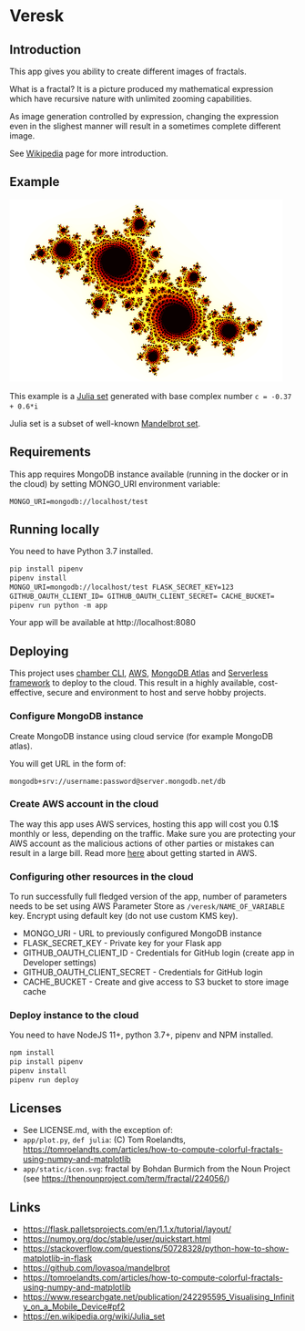 # Veresk

## Introduction

This app gives you ability to create different images of fractals.

What is a fractal? It is a picture produced my mathematical expression which have recursive nature with unlimited zooming capabilities.

As image generation controlled by expression, changing the expression even in the slighest manner will result in a sometimes complete different image.

See [Wikipedia](https://en.wikipedia.org/wiki/Fractal) page for more introduction.

## Example

![](app/static/preview.png)

This example is a [Julia set](https://en.wikipedia.org/wiki/Julia_set) generated with base complex number `c = -0.37 + 0.6*i`

Julia set is a subset of well-known [Mandelbrot set](https://en.wikipedia.org/wiki/Mandelbrot_set).

## Requirements

This app requires MongoDB instance available (running in the docker or in the cloud) by setting MONGO_URI environment variable:

```
MONGO_URI=mongodb://localhost/test
```

## Running locally

You need to have Python 3.7 installed.

```
pip install pipenv
pipenv install
MONGO_URI=mongodb://localhost/test FLASK_SECRET_KEY=123 GITHUB_OAUTH_CLIENT_ID= GITHUB_OAUTH_CLIENT_SECRET= CACHE_BUCKET= pipenv run python -m app
```

Your app will be available at http://localhost:8080

## Deploying

This project uses [chamber CLI](https://github.com/segmentio/chamber), [AWS](https://aws.amazon.com/), [MongoDB Atlas](https://www.mongodb.com/cloud/atlas) and [Serverless framework](https://serverless.com) to deploy to the cloud. This result in a highly available, cost-effective, secure and environment to host and serve hobby projects.

### Configure MongoDB instance

Create MongoDB instance using cloud service (for example MongoDB atlas).

You will get URL in the form of:

```
mongodb+srv://username:password@server.mongodb.net/db
```

### Create AWS account in the cloud

The way this app uses AWS services, hosting this app will cost you 0.1$ monthly or less, depending on the traffic. Make sure you are protecting your AWS account as the malicious actions of other parties or mistakes can result in a large bill. Read more [here](https://medium.com/@ruslanfg/wip-introduction-to-aws-665d4e9af0c2) about getting started in AWS.

### Configuring other resources in the cloud

To run successfully full fledged version of the app, number of parameters needs to be set using AWS Parameter Store as `/veresk/NAME_OF_VARIABLE` key. Encrypt using default key (do not use custom KMS key).

* MONGO_URI - URL to previously configured MongoDB instance
* FLASK_SECRET_KEY - Private key for your Flask app
* GITHUB_OAUTH_CLIENT_ID - Credentials for GitHub login (create app in Developer settings)
* GITHUB_OAUTH_CLIENT_SECRET - Credentials for GitHub login
* CACHE_BUCKET - Create and give access to S3 bucket to store image cache

### Deploy instance to the cloud

You need to have NodeJS 11+, python 3.7+, pipenv and NPM installed.

```
npm install
pip install pipenv
pipenv install
pipenv run deploy
```

## Licenses

- See LICENSE.md, with the exception of:
- `app/plot.py`, `def julia`: (C) Tom Roelandts, https://tomroelandts.com/articles/how-to-compute-colorful-fractals-using-numpy-and-matplotlib
- `app/static/icon.svg`: fractal by Bohdan Burmich from the Noun Project (see https://thenounproject.com/term/fractal/224056/)

## Links

- https://flask.palletsprojects.com/en/1.1.x/tutorial/layout/
- https://numpy.org/doc/stable/user/quickstart.html
- https://stackoverflow.com/questions/50728328/python-how-to-show-matplotlib-in-flask
- https://github.com/lovasoa/mandelbrot
- https://tomroelandts.com/articles/how-to-compute-colorful-fractals-using-numpy-and-matplotlib
- https://www.researchgate.net/publication/242295595_Visualising_Infinity_on_a_Mobile_Device#pf2
- https://en.wikipedia.org/wiki/Julia_set
